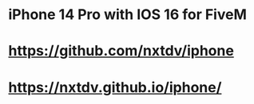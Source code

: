 # iPhone 14 Pro with IOS 16 for FiveM
# https://github.com/nxtdv/iphone
# https://nxtdv.github.io/iphone/
